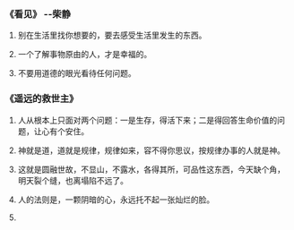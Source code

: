 ### 《看见》 --柴静
1. 别在生活里找你想要的，要去感受生活里发生的东西。  

1. 一个了解事物原由的人，才是幸福的。

1. 不要用道德的眼光看待任何问题。

### 《遥远的救世主》
1. 人从根本上只面对两个问题：一是生存，得活下来；二是得回答生命价值的问题，让心有个安住。

1. 神就是道，道就是规律，规律如来，容不得你思议，按规律办事的人就是神。

1. 这就是圆融世故，不显山，不露水，各得其所，可品性这东西，今天缺个角，明天裂个缝，也离塌陷不远了。

1. 人的法则是，一颗阴暗的心，永远托不起一张灿烂的脸。

1. 